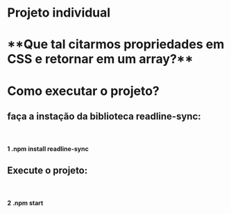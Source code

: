 # Projeto individual

<h1>**Que tal citarmos propriedades em CSS e retornar em um array?**</h1>

<h1>Como executar o projeto?</h1>

<h2>faça a instação da biblioteca readline-sync:</h2><br>
<h4>1 .npm install readline-sync</h4>

<h2>Execute o projeto:</h2><br>
<h4>2 .npm start</h4>


